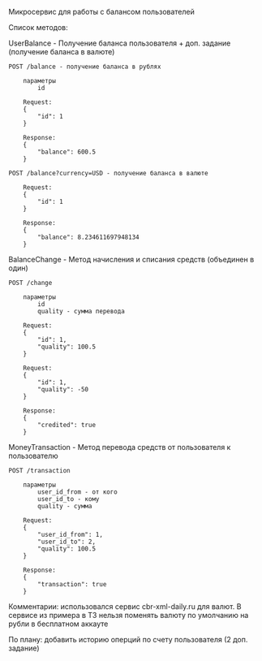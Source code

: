 Микросервис для работы с балансом пользователей

Список методов:

UserBalance - Получение баланса пользователя +  доп. задание (получение баланса в валюте)

    POST /balance - получение баланса в рублях

        параметры 
            id

        Request:
        {
            "id": 1
        }

        Response:
        {
            "balance": 600.5
        }

    POST /balance?currency=USD - получение баланса в валюте

        Request:
        {
            "id": 1
        }

        Response:
        {
            "balance": 8.234611697948134
        }


BalanceChange - Метод начисления и списания средств (объединен в один)

    POST /change

        параметры 
            id
            quality - сумма перевода

        Request:
        {
            "id": 1,
            "quality": 100.5
        }

        Request: 
        {
            "id": 1,
            "quality": -50
        }

        Response:
        {
            "credited": true
        }

MoneyTransaction - Метод перевода средств от пользователя к пользователю

    POST /transaction

        параметры 
            user_id_from - от кого
            user_id_to - кому
            quality - сумма

        Request:
        {
            "user_id_from": 1,
            "user_id_to": 2,
            "quality": 100.5
        }

        Response:
        {
            "transaction": true
        }

Комментарии: использовался сервис cbr-xml-daily.ru для валют. В сервисе из примера в ТЗ нельзя поменять валюту по умолчанию на рубли в бесплатном аккауте

По плану: добавить историю оперций по счету пользователя (2 доп. задание)
